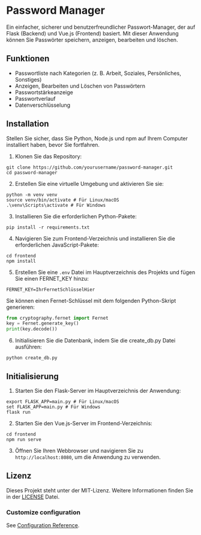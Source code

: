 # Password Manager

Ein einfacher, sicherer und benutzerfreundlicher Passwort-Manager, der auf Flask (Backend) und Vue.js (Frontend) basiert. Mit dieser Anwendung können Sie Passwörter speichern, anzeigen, bearbeiten und löschen.

## Funktionen

- Passwortliste nach Kategorien (z. B. Arbeit, Soziales, Persönliches, Sonstiges)
- Anzeigen, Bearbeiten und Löschen von Passwörtern
- Passwortstärkeanzeige
- Passwortverlauf
- Datenverschlüsselung

## Installation

Stellen Sie sicher, dass Sie Python, Node.js und npm auf Ihrem Computer installiert haben, bevor Sie fortfahren.

1. Klonen Sie das Repository:

```
git clone https://github.com/yourusername/password-manager.git
cd password-manager
```


2. Erstellen Sie eine virtuelle Umgebung und aktivieren Sie sie:

```
python -m venv venv
source venv/bin/activate # Für Linux/macOS
.\venv\Scripts\activate # Für Windows
```

3. Installieren Sie die erforderlichen Python-Pakete:

```
pip install -r requirements.txt
```


4. Navigieren Sie zum Frontend-Verzeichnis und installieren Sie die erforderlichen JavaScript-Pakete:

```
cd frontend
npm install
```


5. Erstellen Sie eine `.env` Datei im Hauptverzeichnis des Projekts und fügen Sie einen FERNET_KEY hinzu:

```
FERNET_KEY=IhrFernetSchlüsselHier
```


Sie können einen Fernet-Schlüssel mit dem folgenden Python-Skript generieren:

```python
from cryptography.fernet import Fernet
key = Fernet.generate_key()
print(key.decode())
```
6. Initialisieren Sie die Datenbank, indem Sie die create_db.py Datei ausführen:

```
python create_db.py
```

## Initialisierung

1. Starten Sie den Flask-Server im Hauptverzeichnis der Anwendung:

```
export FLASK_APP=main.py # Für Linux/macOS
set FLASK_APP=main.py # Für Windows
flask run
```


2. Starten Sie den Vue.js-Server im Frontend-Verzeichnis:

```
cd frontend
npm run serve
```


3. Öffnen Sie Ihren Webbrowser und navigieren Sie zu `http://localhost:8080`, um die Anwendung zu verwenden.

## Lizenz

Dieses Projekt steht unter der MIT-Lizenz. Weitere Informationen finden Sie in der [LICENSE](LICENSE) Datei.



### Customize configuration
See [Configuration Reference](https://cli.vuejs.org/config/).
